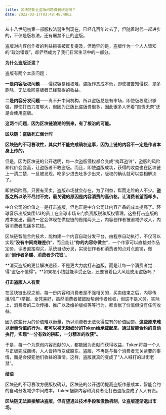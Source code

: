 ```yaml
---
title: 区块链能让盗版问题得到根治吗？
date: 2022-03-17T03:48:48.486Z
---
```

从十八世纪初第一部版权法诞生到现在，已经几百年过去了，但随着时代一起进步的，不仅是版权法，还有屡禁不止的盗版。

盗版对内容创作者的利益损害被反复提及，但诡异的是，盗版作为一个人人皆知的“政治错误”，却俨然成为了我们日常生活中的一部分。



**为什么盗版泛滥？**



盗版有两个本质问题：

**一是内容版权问题**——侵权容易维权难，盗版作恶成本低，即使被告知侵权，顶多删除，无法收回盗版者已经获得的收益。

**二是内容分发问题**——离不开中间机构，所以盗版总是有市场，即使版权意识够强，即使打击力度够大，但因为正版比盗版贵很多，因此很多人怀着“自责无奈”还是会使用盗版。

**这两个问题，因为区块链浪潮的到来，有了根治的可能。**



**区块链：盗版死亡倒计时**



**区块链的不可篡改性，其实并不能完成确权这事，因为上链的内容不一定是作者本身上传的。**

但是，因为区块链的公开透明，每一次盗版侵权都会变成“掩耳盗铃”，盗版的风险和代价会变高，让盗版者不敢盗版。而且，即使盗版成功，获得的收益也在区块链上一清二楚，一旦被发现，吃多少进去吐多少出来，版权的确认就可以变相解决了。

即使风险高，只要有买卖，盗版市场就会存在，为了利益，铤而走险的人不少。**盗版之所以杀不尽封不完，最关键的原因是内容消费的高价格，让消费者望而却步。**

中介公司的价值之一是打击盗版，但也正是中介公司让内容产品的成本提高了。环球音乐出版集团1/3的员工在全球市场专门负责版税和版权管理。这些打击盗版的成本支出，最终一定会体现在供应链的首尾两头上，内容创作者被迫减少收入，内容消费者忍痛多花钱。

区块链智能合约技术，能构建一个内容自动分发平台，由程序自动执行，不仅可以实现“**没有中间商赚差价**”，而且能让“**你的内容你做主**”，一个作家可以直接对作品定价，读者直接购买，系统自动分发，实现创作者和消费者的点对点直销，做到“**创作者多赚、消费者少花钱**“。

**消灭盗版的更佳解决途径，不是更大力度打击盗版，而是让每一个消费者觉得“盗版不值得”。**如果花小钱就能享受正版，还要冒着巨大风险使用盗版吗？



**打击盗版人人有责**



在区块链出现之前，每一份内容和消费者是不强相关的，买卖结束之后，内容传播/推广/举报，全凭喜好，虽然消费者被鼓励帮创作者维权，但这不是义务。实际上，消费者的二次传播、推广以及维护版权等等行为，都贡献了价值但没有任何收益。

因为这些行为的价值难以衡量，所以消费者无法获得应有的价值回馈。**这些原来难以衡量价值的行为，都可以被无限细分的Token给承载起来[](http://mp.weixin.qq.com/s?__biz=MzUyNzE4MDM2MA==&mid=2247491848&idx=1&sn=b4b65f2ec247464f2691aab3146523ca&chksm=fa01d62fcd765f39ad6fb41304294850b233147df2ddb4db7cb5b0d6e781d81343f0add895ba&scene=21#wechat_redirect)，通过智能合约[](http://mp.weixin.qq.com/s?__biz=MzUyNzE4MDM2MA==&mid=2247492547&idx=2&sn=4bf672ff2ffac28b9a1b82548d6cc6e7&chksm=fa01d4e4cd765df2b365ff5b482ce4ba1bac7847afeb90303dd3eb1d5a2c6eba7ac9403dec00&scene=21#wechat_redirect)的自动执行，实现“一分有效的耕耘，一分精准的收获”。**

于是，每一个为原创内容贡献的人，都能因为贡献而获得收益，Token将每一个人与正版完成捆绑，人人皆持币变成股东。盗版，不再是与每个消费者无关紧要的事情，而是会侵犯他们收益的事情。这样，盗版就真的变成了“人人喊打的过街老鼠”。



**结语**

区块链的不可篡改方便版权确认，区块链的公开透明提高盗版作恶成本，智能合约的自动分发减少中间成本，Token捆绑内容和消费者让打击盗版变成了人人有责。

**区块链无法直接解决盗版，但有望通过技术手段和激励机制，让盗版逐渐退出市场。**